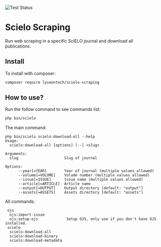 ![Test Status](https://github.com/lyseontech/scielo-scraping/workflows/ci/badge.svg?branch=main)

# Scielo Scraping

Run web scraping in a specific SciELO journal and download all publications.

## Install

To install with composer:

```sh
composer require lyseontech/scielo-scraping
```

## How to use?

Run the follow command to see commands list:

```bash
php bin/scielo
```

The main command:
```
php bin/scielo scielo:download-all --help
Usage:
  scielo:download-all [options] [--] <slug>

Arguments:
  slug                     Slug of journal

Options:
      --year[=YEAR]        Year of journal (multiple values allowed)
      --volume[=VOLUME]    Volume number (multiple values allowed)
      --issue[=ISSUE]      Issue name (multiple values allowed)
      --article[=ARTICLE]  Article name
      --output[=OUTPUT]    Output directory [default: "output"]
      --assets[=ASSETS]    Assets directory [default: "assets"]

```

All commands:

```
 ojs
  ojs:import-issue          
  ojs:setup-ojs             Setup OJS, only use if you don't have OJS installed.
 scielo
  scielo:download-all       
  scielo:download-binary    
  scielo:download-metadata  
```